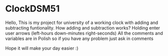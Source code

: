 # ClockDSM51
Hello,
This is my project for university of a working clock with adding and subtracting funtionality.
  How adding and subtraction works?
Holding enter user arrows (left-hours down-minutes right-seconds)
All the comments and variables are in Polish so if you have any problem just ask in comments

Hope it will make your day easier :)
